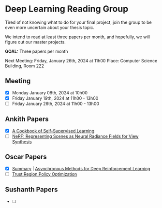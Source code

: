 # Deep Learning Reading Group

Tired of not knowing what to do for your final project, join the group to be even more uncertain about your thesis topic.

We intend to read at least three papers per month, and hopefully, we will figure out our master projects.

**GOAL:** Three papers per month

Next Meeting: Friday, January 26th, 2024 at 11h00
Place: Computer Science Building, Room 222


## Meeting
- [x] Monday January 08th, 2024 at 10h00
- [x] Friday January 19th, 2024 at 11h00 - 13h00
- [ ] Friday January 26th, 2024 at 11h00 - 13h00

## Ankith Papers

- [x] [A Cookbook of Self-Supervised Learning](https://arxiv.org/pdf/2304.12210.pdf)
- [ ] [NeRF: Representing Scenes as Neural Radiance Fields for View Synthesis](https://arxiv.org/pdf/2003.08934.pdf)

## Oscar Papers

- [x] [Summary](001_oscar_A3C.md) | [Asynchronous Methods for Deep Reinforcement Learning](https://arxiv.org/abs/1602.01783)
- [ ] [Trust Region Policy Optimization](https://arxiv.org/pdf/1502.05477.pdf)

## Sushanth Papers

- [ ]
